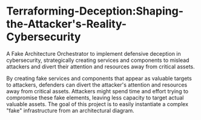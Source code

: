 # Terraforming-Deception:Shaping-the-Attacker's-Reality-Cybersecurity
A Fake Architecture Orchestrator to implement defensive deception in cybersecurity, strategically creating services and components to mislead attackers and divert their attention and resources away from critical assets. 

By creating fake services and components that appear as valuable targets to attackers, defenders can divert the attacker's attention and resources away from critical assets. Attackers might spend time and effort trying to compromise these fake elements, leaving less capacity to target actual valuable assets. The goal of this project is to easily instantiate a complex "fake" infrastructure from an architectural diagram.
